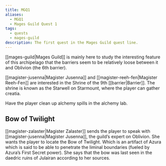 ```yaml
---
title: MGQ1
aliases:
  - MGQ1
  - Mages Guild Quest 1
tags:
  - quests
  - mages-guild
description: The first quest in the Mages Guild quest line.
---
```

[[mages-guild|Mages Guild]] is mainly here to study the interesting feature of this archipelago that the barriers seem to be relatively loose between it and Oblivion (the 6th barrier).

[[magister-jusenna|Magister Jusenna]] and [[magister-reeh-fen|Magister Reeh-Fen]] are interested in the Shrine of the 9th [[barrier|Barrier]]. The shrine is known as the Starwell on Starmount, where the player can gather creatia.

Have the player clean up alchemy spills in the alchemy lab.

## Bow of Twilight
[[magister-zalaster|Magister Zalaster]] sends the player to speak with [[magister-jusenna|Magister Jusenna]], the guild’s expert on Oblivion. She wants the player to locate the Bow of Twilight. Which is an artifact of Azura which is said to be able to penetrate the liminal boundaries (fueled by Azura’s First Secret power). She says that the bow was last seen in the daedric ruins of Julairan according to her sources.